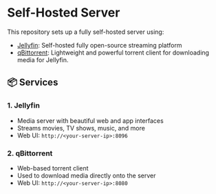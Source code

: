 # Self-Hosted Server

This repository sets up a fully self-hosted server using:

- [Jellyfin](https://jellyfin.org/): Self-hosted fully open-source streaming platform
- [qBittorrent](https://www.qbittorrent.org/): Lightweight and powerful torrent client
for downloading media for Jellyfin.

## 📦 Services

### 1. Jellyfin
- Media server with beautiful web and app interfaces
- Streams movies, TV shows, music, and more
- Web UI: `http://<your-server-ip>:8096`

### 2. qBittorrent
- Web-based torrent client
- Used to download media directly onto the server
- Web UI: `http://<your-server-ip>:8080`

